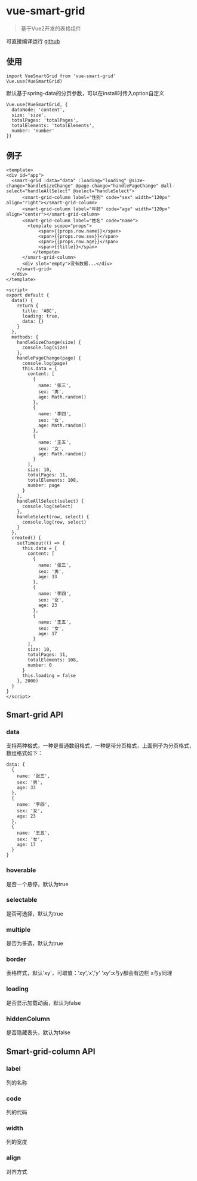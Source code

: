 # vue-smart-grid

> 基于Vue2开发的表格组件

可直接编译运行
[github](https://github.com/xyf1215/vue-smart-grid)

## 使用
``````
import VueSmartGrid from 'vue-smart-grid'
Vue.use(VueSmartGrid)
``````
默认基于spring-data的分页参数，可以在install时传入option自定义
``````
Vue.use(VueSmartGrid, {
  dataNode: 'content',
  size: 'size',
  totalPages: 'totalPages',
  totalElements: 'totalElements',
  number: 'number'
})
``````
## 例子
``````
<template>
<div id="app">
  <smart-grid :data="data" :loading="loading" @size-change="handleSizeChange" @page-change="handlePageChange" @all-select="handleAllSelect" @select="handleSelect">
      <smart-grid-column label="性别" code="sex" width="120px" align="right"></smart-grid-column>
      <smart-grid-column label="年龄" code="age" width="120px" align="center"></smart-grid-column>
      <smart-grid-column label="姓名" code="name">
        <template scope="props">
            <span>{{props.row.name}}</span>
            <span>{{props.row.sex}}</span>
            <span>{{props.row.age}}</span>
            <span>{{title}}</span>
          </tempate>
      </smart-grid-column>
      <div slot="empty">没有数据...</div>
    </smart-grid>
  </div>
</template>

<script>
export default {
  data() {
    return {
      title: 'ABC',
      loading: true,
      data: {}
    }
  },
  methods: {
    handleSizeChange(size) {
      console.log(size)
    },
    handlePageChange(page) {
      console.log(page)
      this.data = {
        content: [
          {
            name: '张三',
            sex: '男',
            age: Math.random()
          },
          {
            name: '李四',
            sex: '女',
            age: Math.random()
          },
          {
            name: '王五',
            sex: '女',
            age: Math.random()
          }
        ],
        size: 10,
        totalPages: 11,
        totalElements: 108,
        number: page
      }
    },
    handleAllSelect(select) {
      console.log(select)
    },
    handleSelect(row, select) {
      console.log(row, select)
    }
  },
  created() {
    setTimeout(() => {
      this.data = {
        content: [
          {
            name: '张三',
            sex: '男',
            age: 33
          },
          {
            name: '李四',
            sex: '女',
            age: 23
          },
          {
            name: '王五',
            sex: '女',
            age: 17
          }
        ],
        size: 10,
        totalPages: 11,
        totalElements: 108,
        number: 0
      }
      this.loading = false
    }, 2000)
  }
}
</script>
``````

## Smart-grid API
### data
支持两种格式，一种是普通数组格式，一种是带分页格式，上面例子为分页格式，数组格式如下：
``````
data: {
  {
    name: '张三',
    sex: '男',
    age: 33
  },
  {
    name: '李四',
    sex: '女',
    age: 23
  },
  {
    name: '王五',
    sex: '女',
    age: 17
  }
}
``````
### hoverable
是否一个悬停，默认为true

### selectable
是否可选择，默认为true

### multiple
是否为多选，默认为true

### border
表格样式，默认'xy'，可取值：'xy','x','y'
'xy':x与y都会有边栏
x与y同理

### loading
是否显示加载动画，默认为false

### hiddenColumn
是否隐藏表头，默认为false

## Smart-grid-column API
### label
列的名称

### code
列的代码

### width
列的宽度

### align
对齐方式
